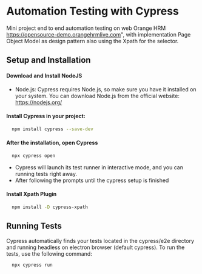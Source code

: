 
# Automation Testing with Cypress

Mini project end to end automation testing on web Orange HRM https://opensource-demo.orangehrmlive.com", with implementation Page Object Model as design pattern also using the Xpath for the selector.

## Setup and Installation

#### Download and Install NodeJS 
- Node.js: Cypress requires Node.js, so make sure you have it installed on your system. You can download Node.js from the official website: https://nodejs.org/


#### Install Cypress in your project:
```bash
  npm install cypress --save-dev
```

#### After the installation, open Cypress
```bash
  npx cypress open
```
- Cypress will launch its test runner in interactive mode, and you can running tests right away.
- After following the prompts until the cypress setup is finished

#### Install Xpath Plugin
```bash
  npm install -D cypress-xpath
```


    
## Running Tests
Cypress automatically finds your tests located in the cypress/e2e directory and running headless on electron browser (default cypress). To run the tests, use the following command:

```bash
  npx cypress run
```


